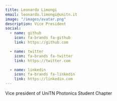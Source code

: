 ```yaml
---
title: Leonardo Limongi
email: leonardo.limongi@unitn.it
image: "/images/avatar.png"
description: Vice President
social:
  - name: github
    icon: fa-brands fa-github
    link: https://github.com

  - name: twitter
    icon: fa-brands fa-twitter
    link: https://twitter.com

  - name: linkedin
    icon: fa-brands fa-linkedin
    link: https://linkedin.com
---
```



Vice president of UniTN Photonics Student Chapter
